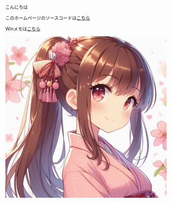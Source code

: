 こんにちは

このホームページのソースコードは[こちら](https://github.com//dti470/SamplePages/)

Winメモは[こちら](.\WinMemo.md)

![AI生成画像](.\img\ponyy2.jpg)